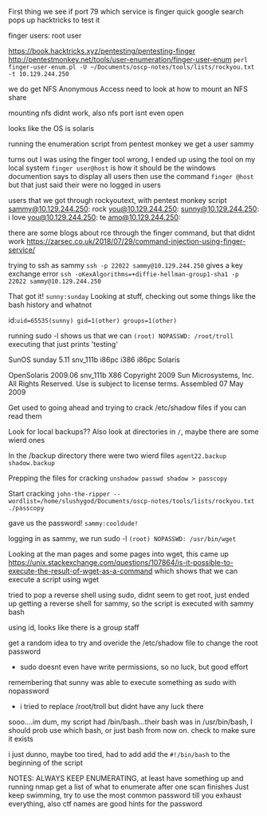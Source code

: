 First thing we see if port 79 which service is finger
quick google search pops up hacktricks to test it

finger users:
root
user

https://book.hacktricks.xyz/pentesting/pentesting-finger
http://pentestmonkey.net/tools/user-enumeration/finger-user-enum
`perl finger-user-enum.pl -U ~/Documents/oscp-notes/tools/lists/rockyou.txt -t 10.129.244.250`

we do get NFS Anonymous Access
need to look at how to mount an NFS share

mounting nfs didnt work, also nfs port isnt even open

looks like the OS is solaris

running the enumeration script from pentest monkey we get a user sammy

turns out I was using the finger tool wrong, I ended up using the tool on my local system
`finger user@host` is how it should be
the windows documention says to display all users then use the command
`finger @host` but that just said their were no logged in users

users that we got through rockyoutext, with pentest monkey script
sammy@10.129.244.250:
rock you@10.129.244.250:
sunny@10.129.244.250:
i love you@10.129.244.250:
te amo@10.129.244.250:

there are some blogs about rce through the finger command, but that didnt work
https://zarsec.co.uk/2018/07/29/command-injection-using-finger-service/

trying to ssh as sammy
`ssh -p 22022 sammy@10.129.244.250`
gives a key exchange error
`ssh -oKexAlgorithms=+diffie-hellman-group1-sha1 -p 22022 sammy@10.129.244.250`

That got it! `sunny:sunday`
Looking at stuff, checking out some things like the bash history and whatnot

id:`uid=65535(sunny) gid=1(other) groups=1(other)`

running sudo -l shows us that we can 
`(root) NOPASSWD: /root/troll`
executing that just prints 'testing'

SunOS sunday 5.11 snv_111b i86pc i386 i86pc Solaris

OpenSolaris 2009.06 snv_111b X86
Copyright 2009 Sun Microsystems, Inc.  All Rights Reserved.
Use is subject to license terms.
Assembled 07 May 2009

Get used to going ahead and trying to crack /etc/shadow files if you can read them

Look for local backups??
Also look at directories in `/`, maybe there are some wierd ones

In the /backup directory there were two wierd files
`agent22.backup`
`shadow.backup`

Prepping the files for cracking
`unshadow passwd shadow > passcopy`

Start cracking
`john-the-ripper --wordlist=/home/slushygod/Documents/oscp-notes/tools/lists/rockyou.txt ./passcopy`

gave us the password!
`sammy:cooldude!`

logging in as sammy, we run sudo -l
`(root) NOPASSWD: /usr/bin/wget`

Looking at the man pages and some pages into wget, this came up
https://unix.stackexchange.com/questions/107864/is-it-possible-to-execute-the-result-of-wget-as-a-command
which shows that we can execute a script using wget

tried to pop a reverse shell using sudo, didnt seem to get root, just ended up getting a reverse shell for sammy, so the script is executed with sammy bash

using id, looks like there is a group staff

get a random idea to try and overide the /etc/shadow file to change the root password
- sudo doesnt even have write permissions, so no luck, but good effort

remembering that sunny was able to execute something as sudo with nopassword
- i tried to replace /root/troll but didnt have any luck there

sooo....im dum, my script had /bin/bash...their bash was in /usr/bin/bash, I should prob use which bash, or just bash from now on. check to make sure it exists

i just dunno, maybe too tired, had to add add the `#!/bin/bash` to the beginning of the script

NOTES:
ALWAYS KEEP ENUMERATING, at least have something up and running
nmap get a list of what to enumerate after one scan finishes
Just keep swimming, try to use the most common password till you exhaust everything, also ctf names are good hints for the password